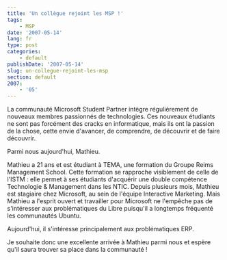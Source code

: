 ```yaml
---
title: 'Un collègue rejoint les MSP !'
tags:
    - MSP
date: '2007-05-14'
lang: fr
type: post
categories:
    - default
publishDate: '2007-05-14'
slug: un-collegue-rejoint-les-msp
section: default
2007:
    - '05'
---
```


La communauté Microsoft Student Partner intègre régulièrement de nouveaux membres passionnés de technologies. Ces nouveaux étudiants ne sont pas forcément des cracks en informatique, mais ils ont la passion de la chose, cette envie d'avancer, de comprendre, de découvrir et de faire découvrir.

Parmi nous aujourd'hui, Mathieu.

Mathieu a 21 ans et est étudiant à TEMA, une formation du Groupe Reims Management School. Cette formation se rapproche visiblement de celle de l'ISTM&nbsp;: elle permet à ses étudiants d'acquérir une double compétence Technologie &amp; Management dans les NTIC.
Depuis plusieurs mois, Mathieu est stagiaire chez Microsoft, au sein de l'équipe Interactive Marketing. Mais Mathieu a l'esprit ouvert et travailler pour Microsoft ne l'empêche pas de s'intéresser aux problématiques du Libre puisqu'il a longtemps fréquenté les communautés Ubuntu.

Aujourd'hui, il s'intéresse principalement aux problématiques ERP.

Je souhaite donc une excellente arrivée à Mathieu parmi nous et espère qu'il saura trouver sa place dans la communauté&nbsp;!